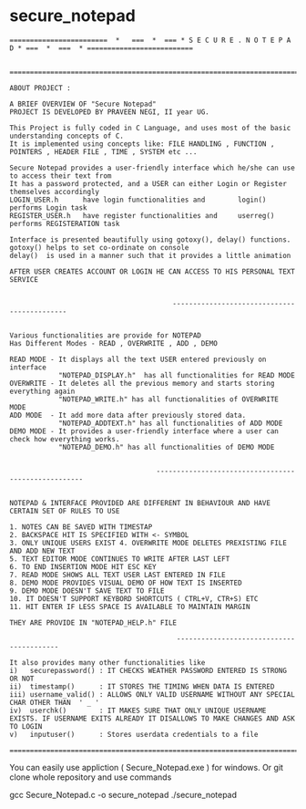 # secure_notepad

    ========================  *   ===  *  === * S E C U R E . N O T E P A D * ===  *  ===  * ==========================


    ===================================================================================================================

    ABOUT PROJECT :

    A BRIEF OVERVIEW OF "Secure Notepad"
    PROJECT IS DEVELOPED BY PRAVEEN NEGI, II year UG.

    This Project is fully coded in C Language, and uses most of the basic understanding concepts of C.
    It is implemented using concepts like: FILE HANDLING , FUNCTION , POINTERS , HEADER FILE , TIME , SYSTEM etc ...

    Secure Notepad provides a user-friendly interface which he/she can use to access their text from
    It has a password protected, and a USER can either Login or Register themselves accordingly
    LOGIN_USER.h      have login functionalities and        login()   performs Login task
    REGISTER_USER.h   have register functionalities and     userreg() performs REGISTERATION task

    Interface is presented beautifully using gotoxy(), delay() functions.
    gotoxy() helps to set co-ordinate on console
    delay()  is used in a manner such that it provides a little animation

    AFTER USER CREATES ACCOUNT OR LOGIN HE CAN ACCESS TO HIS PERSONAL TEXT SERVICE


                                            --------------------------------------------


    Various functionalities are provide for NOTEPAD
    Has Different Modes - READ , OVERWRITE , ADD , DEMO

    READ MODE - It displays all the text USER entered previously on interface
                "NOTEPAD_DISPLAY.h"  has all functionalities for READ MODE
    OVERWRITE - It deletes all the previous memory and starts storing everything again
                "NOTEPAD_WRITE.h" has all functionalities of OVERWRITE MODE
    ADD MODE  - It add more data after previously stored data.
                "NOTEPAD_ADDTEXT.h" has all functionalities of ADD MODE
    DEMO MODE - It provides a user-friendly interface where a user can check how everything works.
                "NOTEPAD_DEMO.h" has all functionalities of DEMO MODE


                                        ----------------------------------------------------


    NOTEPAD & INTERFACE PROVIDED ARE DIFFERENT IN BEHAVIOUR AND HAVE CERTAIN SET OF RULES TO USE

    1. NOTES CAN BE SAVED WITH TIMESTAP
    2. BACKSPACE HIT IS SPECIFIED WITH <- SYMBOL
    3. ONLY UNIQUE USERS EXIST 4. OVERWRITE MODE DELETES PREXISTING FILE AND ADD NEW TEXT
    5. TEXT EDITOR MODE CONTINUES TO WRITE AFTER LAST LEFT
    6. TO END INSERTION MODE HIT ESC KEY
    7. READ MODE SHOWS ALL TEXT USER LAST ENTERED IN FILE
    8. DEMO MODE PROVIDES VISUAL DEMO OF HOW TEXT IS INSERTED
    9. DEMO MODE DOESN'T SAVE TEXT TO FILE
    10. IT DOESN'T SUPPORT KEYBORD SHORTCUTS ( CTRL+V, CTR+S) ETC
    11. HIT ENTER IF LESS SPACE IS AVAILABLE TO MAINTAIN MARGIN

    THEY ARE PROVIDE IN "NOTEPAD_HELP.h" FILE

                                             -----------------------------------------

    It also provides many other functionalities like
    i)   securepassword() : IT CHECKS WEATHER PASSWORD ENTERED IS STRONG OR NOT
    ii)  timestamp()      : IT STORES THE TIMING WHEN DATA IS ENTERED
    iii) username_valid() : ALLOWS ONLY VALID USERNAME WITHOUT ANY SPECIAL CHAR OTHER THAN  ' _ '
    iv)  userchk()        : IT MAKES SURE THAT ONLY UNIQUE USERNAME EXISTS. IF USERNAME EXITS ALREADY IT DISALLOWS TO MAKE CHANGES AND ASK TO LOGIN
    v)   inputuser()      : Stores userdata credentials to a file

    ======================================================================================================================
    
    
   You can easily use appliction ( Secure_Notepad.exe ) for windows.
   Or git clone whole repository and use commands
   
   gcc Secure_Notepad.c -o secure_notepad
   ./secure_notepad
   
